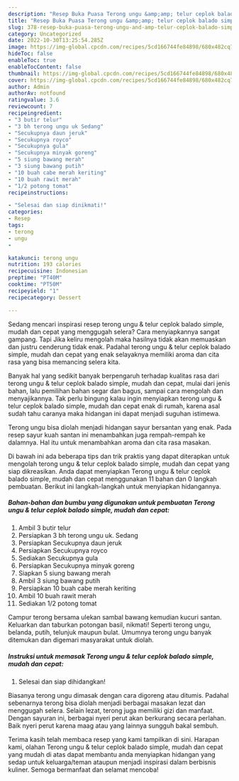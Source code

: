 ```yaml
---
description: "Resep Buka Puasa Terong ungu &amp;amp; telur ceplok balado simple, mudah dan cepatAnti Ribet"
title: "Resep Buka Puasa Terong ungu &amp;amp; telur ceplok balado simple, mudah dan cepatAnti Ribet"
slug: 378-resep-buka-puasa-terong-ungu-and-amp-telur-ceplok-balado-simple-mudah-dan-cepatanti-ribet
category: Uncategorized
date: 2022-10-30T13:25:54.285Z
image: https://img-global.cpcdn.com/recipes/5cd166744fe84898/680x482cq70/terong-ungu-telur-ceplok-balado-simple-mudah-dan-cepat-foto-resep-utama.jpg
hideToc: false
enableToc: true
enableTocContent: false
thumbnail: https://img-global.cpcdn.com/recipes/5cd166744fe84898/680x482cq70/terong-ungu-telur-ceplok-balado-simple-mudah-dan-cepat-foto-resep-utama.jpg
cover: https://img-global.cpcdn.com/recipes/5cd166744fe84898/680x482cq70/terong-ungu-telur-ceplok-balado-simple-mudah-dan-cepat-foto-resep-utama.jpg
author: Admin
authorAv: notfound
ratingvalue: 3.6
reviewcount: 7
recipeingredient:
- "3 butir telur"
- "3 bh terong ungu uk Sedang"
- "Secukupnya daun jeruk"
- "Secukupnya royco"
- "Secukupnya gula"
- "Secukupnya minyak goreng"
- "5 siung bawang merah"
- "3 siung bawang putih"
- "10 buah cabe merah keriting"
- "10 buah rawit merah"
- "1/2 potong tomat"
recipeinstructions:

- "Selesai dan siap dinikmati!"
categories:
- Resep
tags:
- terong
- ungu
- 

katakunci: terong ungu  
nutrition: 193 calories
recipecuisine: Indonesian
preptime: "PT40M"
cooktime: "PT50M"
recipeyield: "1"
recipecategory: Dessert

---
```



Sedang mencari inspirasi resep terong ungu &amp; telur ceplok balado simple, mudah dan cepat yang menggugah selera? Cara menyiapkannya sangat gampang. Tapi Jika keliru mengolah maka hasilnya tidak akan memuaskan dan justru cenderung tidak enak. Padahal terong ungu &amp; telur ceplok balado simple, mudah dan cepat yang enak selayaknya memiliki aroma dan cita rasa yang bisa memancing selera kita.


Banyak hal yang sedikit banyak berpengaruh terhadap kualitas rasa dari terong ungu &amp; telur ceplok balado simple, mudah dan cepat, mulai dari jenis bahan, lalu pemilihan bahan segar dan bagus, sampai cara mengolah dan menyajikannya. Tak perlu bingung kalau ingin menyiapkan terong ungu &amp; telur ceplok balado simple, mudah dan cepat enak di rumah, karena asal sudah tahu caranya maka hidangan ini dapat menjadi suguhan istimewa.

Terong ungu bisa diolah menjadi hidangan sayur bersantan yang enak. Pada resep sayur kuah santan ini menambahkan juga rempah-rempah ke dalamnya. Hal itu untuk menambahkan aroma dan cita rasa masakan.


Di bawah ini ada beberapa tips dan trik praktis yang dapat diterapkan untuk mengolah terong ungu &amp; telur ceplok balado simple, mudah dan cepat yang siap dikreasikan. Anda dapat menyiapkan Terong ungu &amp; telur ceplok balado simple, mudah dan cepat menggunakan 11 bahan dan 0 langkah pembuatan. Berikut ini langkah-langkah untuk menyiapkan hidangannya.

<!--inarticleads1-->

##### Bahan-bahan dan bumbu yang digunakan untuk pembuatan Terong ungu &amp; telur ceplok balado simple, mudah dan cepat:

1. Ambil 3 butir telur
1. Persiapkan 3 bh terong ungu uk. Sedang
1. Persiapkan Secukupnya daun jeruk
1. Persiapkan Secukupnya royco
1. Sediakan Secukupnya gula
1. Persiapkan Secukupnya minyak goreng
1. Siapkan 5 siung bawang merah
1. Ambil 3 siung bawang putih
1. Persiapkan 10 buah cabe merah keriting
1. Ambil 10 buah rawit merah
1. Sediakan 1/2 potong tomat


Campur terong bersama ulekan sambal bawang kemudian kucuri santan. Keluarkan dan taburkan potongan basil, nikmati! Seperti terong ungu, belanda, putih, telunjuk maupun bulat. Umumnya terong ungu banyak ditemukan dan digemari masyarakat untuk diolah. 

<!--inarticleads2-->

##### Instruksi untuk memasak Terong ungu &amp; telur ceplok balado simple, mudah dan cepat:


1. Selesai dan siap dihidangkan!

Biasanya terong ungu dimasak dengan cara digoreng atau ditumis. Padahal sebenarnya terong bisa diolah menjadi berbagai masakan lezat dan menggugah selera. Selain lezat, terong juga memiliki gizi dan manfaat. Dengan sayuran ini, berbagai nyeri perut akan berkurang secara perlahan. Baik nyeri perut karena maag atau yang lainnya sungguh bakal sembuh. 

Terima kasih telah membaca resep yang kami tampilkan di sini. Harapan kami, olahan Terong ungu &amp; telur ceplok balado simple, mudah dan cepat yang mudah di atas dapat membantu anda menyiapkan hidangan yang sedap untuk keluarga/teman ataupun menjadi inspirasi dalam berbisnis kuliner. Semoga bermanfaat dan selamat mencoba!
